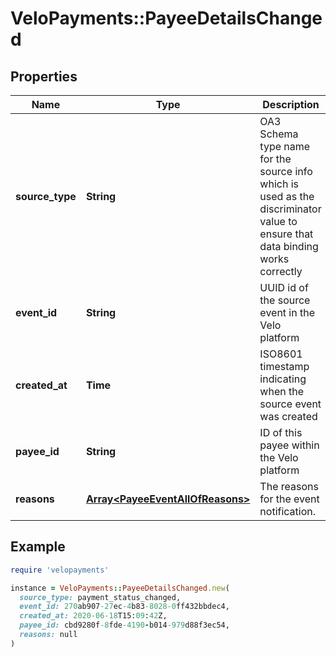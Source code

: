 # VeloPayments::PayeeDetailsChanged

## Properties

| Name | Type | Description | Notes |
| ---- | ---- | ----------- | ----- |
| **source_type** | **String** | OA3 Schema type name for the source info which is used as the discriminator value to ensure that data binding works correctly |  |
| **event_id** | **String** | UUID id of the source event in the Velo platform |  |
| **created_at** | **Time** | ISO8601 timestamp indicating when the source event was created |  |
| **payee_id** | **String** | ID of this payee within the Velo platform |  |
| **reasons** | [**Array&lt;PayeeEventAllOfReasons&gt;**](PayeeEventAllOfReasons.md) | The reasons for the event notification. | [optional] |

## Example

```ruby
require 'velopayments'

instance = VeloPayments::PayeeDetailsChanged.new(
  source_type: payment_status_changed,
  event_id: 270ab907-27ec-4b83-8028-0ff432bbdec4,
  created_at: 2020-06-18T15:09:42Z,
  payee_id: cbd9280f-8fde-4190-b014-979d88f3ec54,
  reasons: null
)
```

